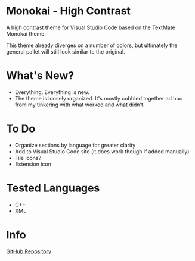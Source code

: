 # Monokai - High Contrast
A high contrast theme for Visual Studio Code based on the TextMate Monokai theme.

This theme already diverges on a number of colors, but ultimately the general pallet will still look similar to the original.

# What's New?
- Everything. Everything is new.
- The theme is loosely organized. It's mostly cobbled together ad hoc from my tinkering with what worked and what didn't.

# To Do
- Organize sections by language for greater clarity
- Add to Visual Studio Code site (it does work though if added manually)
- File icons?
- Extension icon

# Tested Languages
- C++
- XML

# Info
[GitHub Repository](https://github.com/DataByne/Monokai-HighContrast)
